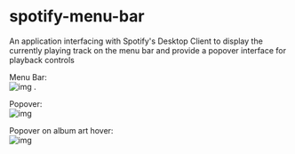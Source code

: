 # spotify-menu-bar
An application interfacing with Spotify's Desktop Client to display the currently playing track on the menu bar and provide a popover interface for playback controls

Menu Bar:  
![img](https://i.imgur.com/dtf7Z7U.png) . 

Popover:  
![img](https://i.imgur.com/roVBA0x.png)  

Popover on album art hover:  
![img](https://i.imgur.com/exFb3OU.png)


